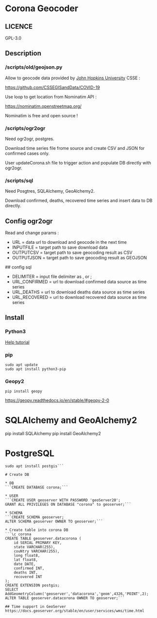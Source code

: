 # Corona Geocoder

## LICENCE
GPL-3.0

## Description

### /scripts/old/geojson.py
Allow to geocode data provided by [John Hopkins University](https://systems.jhu.edu/) CSSE :

https://github.com/CSSEGISandData/COVID-19

Use loop to get location from Nominatim API :

https://nominatim.openstreetmap.org/

Nominatim is free and open source !

### /scripts/ogr2ogr
Need ogr2ogr, postgres.

Download time series file frome source and create CSV and JSON for confirmed cases only.

User updateCorona.sh file to trigger action and populate DB directly with ogr2ogr.

### /scripts/sql
Need Posgtres, SQLAlchemy, GeoAlchemy2.

Download confirmed, deaths, recovered time series and insert data to DB directly.

## Config ogr2ogr
Read and change params : 
* URL = data url to download and geocode in the next time
* INPUTFILE = target path to save download data
* OUTPUTCSV = target path to save geocoding result as CSV
* OUTPUTJSON = target path to save geocoding result as GEOJSON

## config sql
* DELIMITER = input file delimiter as , or ;
* URL_CONFIRMED = url to download confirmed data source as time series
* URL_DEATHS = url to download deaths data source as time series
* URL_RECOVERED = url to download recovered data source as time series

## Install

### Python3

[Help tutorial](https://www.digitalocean.com/community/tutorials/how-to-install-python-3-and-set-up-a-programming-environment-on-debian-10)

### pip
```
sudo apt update
sudo apt install python3-pip
```
### Geopy2
```
pip install geopy
```
https://geopy.readthedocs.io/en/stable/#geopy-2-0

# SQLAlchemy and GeoAlchemy2
pip install SQLAlchemy
pip install GeoAlchemy2

# PostgreSQL
```sudo apt install postgresql
sudo apt install postgis```

# Create DB

* DB
```CREATE DATABASE corona;```

* USER
```CREATE USER geoserver WITH PASSWORD 'geoServer20';
GRANT ALL PRIVILEGES ON DATABASE "corona" to geoserver;```

* SCHEMA
```CREATE SCHEMA geoserver;
ALTER SCHEMA geoserver OWNER TO geoserver;```

* Create table into corona DB
```\c corona
CREATE TABLE geoserver.datacorona (
	id SERIAL PRIMARY KEY,
	state VARCHAR(255),
	couNtry VARCHAR(255),
	long float8,
	lat float8,
	date DATE,
	confirmed INT,
	deaths INT,
	recovered INT
);
CREATE EXTENSION postgis;
SELECT AddGeometryColumn('geoserver','datacorona','geom',4326,'POINT',2);
ALTER TABLE geoserver.datacorona OWNER TO geoserver;```

## Time support in GeoServer
https://docs.geoserver.org/stable/en/user/services/wms/time.html
